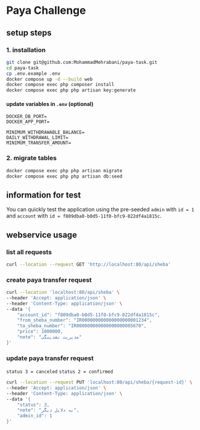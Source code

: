 # Paya Challenge

## setup steps

### 1. installation

```bash
git clone git@github.com:MohammadMehrabani/paya-task.git 
cd paya-task
cp .env.example .env
docker compose up -d --build web
docker compose exec php composer install
docker compose exec php php artisan key:generate
```

#### update variables in `.env` (optional)

```dotenv
DOCKER_DB_PORT=
DOCKER_APP_PORT=

MINIMUM_WITHDRAWABLE_BALANCE=
DAILY_WITHDRAWAL_LIMIT=
MINIMUM_TRANSFER_AMOUNT=
```

### 2. migrate tables

```bash
docker compose exec php php artisan migrate
docker compose exec php php artisan db:seed
```

## information for test

You can quickly test the application using the pre-seeded `admin` with `id = 1` and `account` with `id = f809dba0-b0d5-11f0-bfc9-822df4a1815c`.

## webservice usage

### list all requests

```bash
curl --location --request GET 'http://localhost:80/api/sheba'
```

### create paya transfer request

```bash
curl --location 'localhost:80/api/sheba' \
--header 'Accept: application/json' \
--header 'Content-Type: application/json' \
--data '{
    "account_id": "f809dba0-b0d5-11f0-bfc9-822df4a1815c",
    "from_sheba_number": "IR000000000000000000001234",
    "to_sheba_number": "IR000000000000000000005670",
    "price": 1000000,
    "note": "مدیریت نقدینگی"
}'
```

### update paya transfer request

`status 3 = canceled`
`status 2 = confirmed`

```bash
curl --location --request PUT 'localhost:80/api/sheba/{request-id}' \
--header 'Accept: application/json' \
--header 'Content-Type: application/json' \
--data '{
    "status": 3,
    "note": "به دلایل دیگر",
    "admin_id": 1
}'
```
